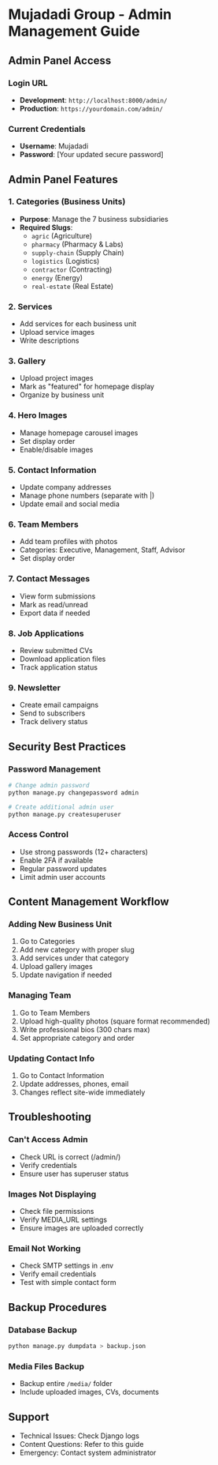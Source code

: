 # Mujadadi Group - Admin Management Guide

## Admin Panel Access

### Login URL
- **Development**: `http://localhost:8000/admin/`
- **Production**: `https://yourdomain.com/admin/`

### Current Credentials
- **Username**: Mujadadi
- **Password**: [Your updated secure password]

## Admin Panel Features

### 1. Categories (Business Units)
- **Purpose**: Manage the 7 business subsidiaries
- **Required Slugs**: 
  - `agric` (Agriculture)
  - `pharmacy` (Pharmacy & Labs)
  - `supply-chain` (Supply Chain)
  - `logistics` (Logistics)
  - `contractor` (Contracting)
  - `energy` (Energy)
  - `real-estate` (Real Estate)

### 2. Services
- Add services for each business unit
- Upload service images
- Write descriptions

### 3. Gallery
- Upload project images
- Mark as "featured" for homepage display
- Organize by business unit

### 4. Hero Images
- Manage homepage carousel images
- Set display order
- Enable/disable images

### 5. Contact Information
- Update company addresses
- Manage phone numbers (separate with |)
- Update email and social media

### 6. Team Members
- Add team profiles with photos
- Categories: Executive, Management, Staff, Advisor
- Set display order

### 7. Contact Messages
- View form submissions
- Mark as read/unread
- Export data if needed

### 8. Job Applications
- Review submitted CVs
- Download application files
- Track application status

### 9. Newsletter
- Create email campaigns
- Send to subscribers
- Track delivery status

## Security Best Practices

### Password Management
```bash
# Change admin password
python manage.py changepassword admin

# Create additional admin user
python manage.py createsuperuser
```

### Access Control
- Use strong passwords (12+ characters)
- Enable 2FA if available
- Regular password updates
- Limit admin user accounts

## Content Management Workflow

### Adding New Business Unit
1. Go to Categories
2. Add new category with proper slug
3. Add services under that category
4. Upload gallery images
5. Update navigation if needed

### Managing Team
1. Go to Team Members
2. Upload high-quality photos (square format recommended)
3. Write professional bios (300 chars max)
4. Set appropriate category and order

### Updating Contact Info
1. Go to Contact Information
2. Update addresses, phones, email
3. Changes reflect site-wide immediately

## Troubleshooting

### Can't Access Admin
- Check URL is correct (/admin/)
- Verify credentials
- Ensure user has superuser status

### Images Not Displaying
- Check file permissions
- Verify MEDIA_URL settings
- Ensure images are uploaded correctly

### Email Not Working
- Check SMTP settings in .env
- Verify email credentials
- Test with simple contact form

## Backup Procedures

### Database Backup
```bash
python manage.py dumpdata > backup.json
```

### Media Files Backup
- Backup entire `/media/` folder
- Include uploaded images, CVs, documents

## Support
- Technical Issues: Check Django logs
- Content Questions: Refer to this guide
- Emergency: Contact system administrator